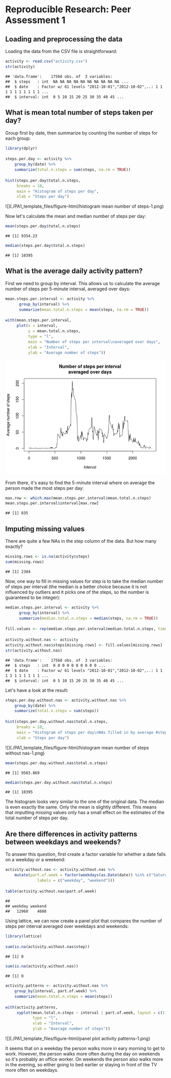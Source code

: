 # Reproducible Research: Peer Assessment 1

## Loading and preprocessing the data

Loading the data from the CSV file is straightforward:


```r
activity <- read.csv("activity.csv")
str(activity)
```

```
## 'data.frame':	17568 obs. of  3 variables:
##  $ steps   : int  NA NA NA NA NA NA NA NA NA NA ...
##  $ date    : Factor w/ 61 levels "2012-10-01","2012-10-02",..: 1 1 1 1 1 1 1 1 1 1 ...
##  $ interval: int  0 5 10 15 20 25 30 35 40 45 ...
```

## What is mean total number of steps taken per day?

Group first by date, then summarize by counting the number of steps for each group:


```r
library(dplyr)

steps.per.day <- activity %>%
    group_by(date) %>%
    summarize(total.n.steps = sum(steps, na.rm = TRUE))

hist(steps.per.day$total.n.steps,
     breaks = 10,
     main = "Histogram of steps per day",
     xlab = "Steps per day")
```

![](./PA1_template_files/figure-html/histogram mean number of steps-1.png)<!-- -->

Now let's calculate the mean and median number of steps per day:


```r
mean(steps.per.day$total.n.steps)
```

```
## [1] 9354.23
```


```r
median(steps.per.day$total.n.steps)
```

```
## [1] 10395
```

## What is the average daily activity pattern?

First we need to group by interval. This allows us to calculate the average number of steps per 5-minute interval, averaged over days:


```r
mean.steps.per.interval <- activity %>%
      group_by(interval) %>%
      summarize(mean.total.n.steps = mean(steps, na.rm = TRUE))

with(mean.steps.per.interval,
     plot(x = interval,
          y = mean.total.n.steps,
          type = "l",
          main = "Number of steps per interval\naveraged over days",
          xlab = "Interval",
          ylab = "Average number of steps"))
```

![](./PA1_template_files/figure-html/activitypattern-1.png)<!-- -->

From there, it's easy to find the 5-minute interval where on average the person made the most steps per day:


```r
max.row <- which.max(mean.steps.per.interval$mean.total.n.steps)
mean.steps.per.interval$interval[max.row]
```

```
## [1] 835
```

## Imputing missing values

There are quite a few NAs in the step column of the data. But how many exactly?


```r
missing.rows <- is.na(activity$steps)
sum(missing.rows)
```

```
## [1] 2304
```

Now, one way to fill in missing values for step is to take the median number of steps per interval (the median is a better choice because it is not influenced by outliers and it picks one of the steps, so the number is guaranteed to be integer):


```r
median.steps.per.interval <- activity %>%
      group_by(interval) %>%
      summarize(median.total.n.steps = median(steps, na.rm = TRUE))

fill.values <- rep(median.steps.per.interval$median.total.n.steps, times = length(unique(activity$date)))

activity.without.nas <- activity
activity.without.nas$steps[missing.rows] <- fill.values[missing.rows]
str(activity.without.nas)
```

```
## 'data.frame':	17568 obs. of  3 variables:
##  $ steps   : int  0 0 0 0 0 0 0 0 0 0 ...
##  $ date    : Factor w/ 61 levels "2012-10-01","2012-10-02",..: 1 1 1 1 1 1 1 1 1 1 ...
##  $ interval: int  0 5 10 15 20 25 30 35 40 45 ...
```

Let's have a look at the result:


```r
steps.per.day.without.nas <- activity.without.nas %>%
    group_by(date) %>%
    summarize(total.n.steps = sum(steps))

hist(steps.per.day.without.nas$total.n.steps,
     breaks = 10,
     main = "Histogram of steps per day\nNAs filled in by average #steps per interval",
     xlab = "Steps per day")
```

![](./PA1_template_files/figure-html/histogram mean number of steps without nas-1.png)<!-- -->


```r
mean(steps.per.day.without.nas$total.n.steps)
```

```
## [1] 9503.869
```


```r
median(steps.per.day.without.nas$total.n.steps)
```

```
## [1] 10395
```

The histogram looks very similar to the one of the original data. The median is even exactly the same. Only the mean is slightly different. This means that imputting missing values only has a small effect on the estimates of the total number of steps per day.

## Are there differences in activity patterns between weekdays and weekends?

To answer this question, first create a factor variable for whether a date falls on a weekday or a weekend:


```r
activity.without.nas <- activity.without.nas %>%
    mutate(part.of.week = factor(weekdays(as.Date(date)) %in% c("Saturday", "Sunday"),
              labels = c("weekday", "weekend")))

table(activity.without.nas$part.of.week)
```

```
## 
## weekday weekend 
##   12960    4608
```

Using lattice, we can now create a panel plot that compares the number of steps per interval averaged over weekdays and weekends:


```r
library(lattice)

sum(is.na(activity.without.nas$step))
```

```
## [1] 0
```

```r
sum(is.na(activity.without.nas))
```

```
## [1] 0
```

```r
activity.patterns <- activity.without.nas %>%
    group_by(interval, part.of.week) %>%
    summarize(mean.total.n.steps = mean(steps))

with(activity.patterns,
     xyplot(mean.total.n.steps ~ interval | part.of.week, layout = c(1, 2),
            type = "l",
            xlab = "Interval",
            ylab = "Average number of steps"))
```

![](./PA1_template_files/figure-html/panel plot activity patterns-1.png)<!-- -->

It seems that on a weekday the person walks more in eary morning to get to work. However, the person walks more often during the day on weekends so it's probably an office worker. On weekends the person also walks more in the evening, so either going to bed earlier or staying in front of the TV more often on weekdays.
